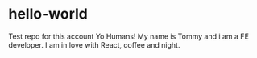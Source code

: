 # hello-world
Test repo for this account
Yo Humans!
My name is Tommy and i am a FE developer. I am in love with React, coffee and night.

